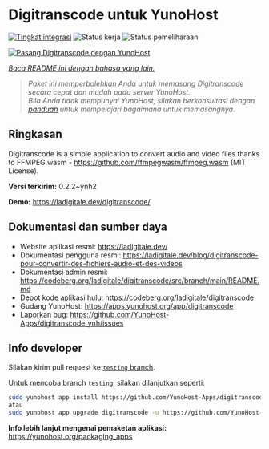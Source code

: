 <!--
N.B.: README ini dibuat secara otomatis oleh <https://github.com/YunoHost/apps/tree/master/tools/readme_generator>
Ini TIDAK boleh diedit dengan tangan.
-->

# Digitranscode untuk YunoHost

[![Tingkat integrasi](https://apps.yunohost.org/badge/integration/digitranscode)](https://ci-apps.yunohost.org/ci/apps/digitranscode/)
![Status kerja](https://apps.yunohost.org/badge/state/digitranscode)
![Status pemeliharaan](https://apps.yunohost.org/badge/maintained/digitranscode)

[![Pasang Digitranscode dengan YunoHost](https://install-app.yunohost.org/install-with-yunohost.svg)](https://install-app.yunohost.org/?app=digitranscode)

*[Baca README ini dengan bahasa yang lain.](./ALL_README.md)*

> *Paket ini memperbolehkan Anda untuk memasang Digitranscode secara cepat dan mudah pada server YunoHost.*  
> *Bila Anda tidak mempunyai YunoHost, silakan berkonsultasi dengan [panduan](https://yunohost.org/install) untuk mempelajari bagaimana untuk memasangnya.*

## Ringkasan

Digitranscode is a simple application to convert audio and video files thanks to FFMPEG.wasm - https://github.com/ffmpegwasm/ffmpeg.wasm (MIT License).


**Versi terkirim:** 0.2.2~ynh2

**Demo:** <https://ladigitale.dev/digitranscode/>
## Dokumentasi dan sumber daya

- Website aplikasi resmi: <https://ladigitale.dev/>
- Dokumentasi pengguna resmi: <https://ladigitale.dev/blog/digitranscode-pour-convertir-des-fichiers-audio-et-des-videos>
- Dokumentasi admin resmi: <https://codeberg.org/ladigitale/digitranscode/src/branch/main/README.md>
- Depot kode aplikasi hulu: <https://codeberg.org/ladigitale/digitranscode>
- Gudang YunoHost: <https://apps.yunohost.org/app/digitranscode>
- Laporkan bug: <https://github.com/YunoHost-Apps/digitranscode_ynh/issues>

## Info developer

Silakan kirim pull request ke [`testing` branch](https://github.com/YunoHost-Apps/digitranscode_ynh/tree/testing).

Untuk mencoba branch `testing`, silakan dilanjutkan seperti:

```bash
sudo yunohost app install https://github.com/YunoHost-Apps/digitranscode_ynh/tree/testing --debug
atau
sudo yunohost app upgrade digitranscode -u https://github.com/YunoHost-Apps/digitranscode_ynh/tree/testing --debug
```

**Info lebih lanjut mengenai pemaketan aplikasi:** <https://yunohost.org/packaging_apps>

